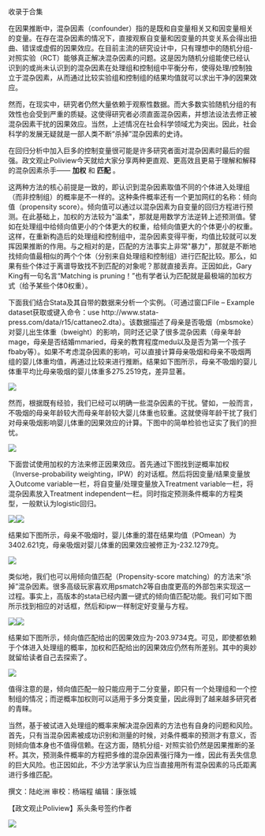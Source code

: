 

收录于合集

  

在因果推断中，混杂因素（confounder）指的是既和自变量相关又和因变量相关的变量。在存在混杂因素的情况下，直接观察自变量和因变量的共变关系会得出扭曲、错误或虚假的因果效应。在目前主流的研究设计中，只有理想中的随机分组-
对照实验（RCT）能够真正解决混杂因素的问题。这是因为随机分组能使已经认识到的或尚未认识到的混杂因素在处理组和控制组中平衡分布，使得处理/控制独立于混杂因素，从而通过比较实验组和控制组的结果均值就可以求出干净的因果效应。

  

然而，在现实中，研究者仍然大量依赖于观察性数据。而大多数实验随机分组的有效性也会受到严重的质疑。这使得研究者必须直面混杂因素，并想法设法去修正被混杂因素干扰的因果效应。当然，上述情况在社会科学领域尤为突出。因此，社会科学的发展无疑就是一部人类不断“杀掉”混杂因素的史诗。

  

在回归分析中加入巨多的控制变量很可能是许多研究者面对混杂因素时最后的倔强。政文观止Poliview今天就给大家分享两种更直观、更高效且更易于理解和解释的混杂因素杀手——
**加权** 和 **匹配** 。

  

这两种方法的核心前提是一致的，即认识到混杂因素取值不同的个体进入处理组（而非控制组）的概率是不一样的。这种条件概率还有一个更加网红的名称：倾向值（propensity
score）。倾向值可以通过以混杂因素为自变量的回归方程进行预测。在此基础上，加权的方法较为"温柔"，那就是用数学方法逆转上述预测值。譬如在处理组中给倾向值更小的个体更大的权重，给倾向值更大的个体更小的权重。这样，在重新构造后的处理组和控制组中，混杂因素变得平衡，均值比较就可以发挥因果推断的作用。与之相对的是，匹配的方法事实上非常"暴力"，那就是不断地找倾向值最相似的两个个体（分别来自处理组和控制组）进行匹配比较。那么，如果有些个体过于离谱导致找不到匹配的对象呢？那就直接丢弃。正因如此，Gary
King有一句名言“Matching is pruning！”也有学者认为匹配就是最极端的加权方式（给予某些个体0权重）。

  

下面我们结合Stata及其自带的数据来分析一个实例。（可通过窗口File – Example dataset获取或键入命令：use
http://www.stata-
press.com/data/r15/cattaneo2.dta）。该数据描述了母亲是否吸烟（mbsmoke）对婴儿出生体重（bweight）的影响，同时还记录了很多混杂因素（母亲年龄mage，母亲是否结婚mmaried，母亲的教育程度medu以及是否为第一个孩子fbaby等）。如果不考虑混杂因素的影响，可以直接计算母亲吸烟和母亲不吸烟两组的婴儿体重均值，再通过比较来进行推断。结果如下图所示，母亲不吸烟的婴儿体重平均比母亲吸烟的婴儿体重多275.2519克，差异显著。

![](/images/334/2.png)

然而，根据既有经验，我们已经可以明确一些混杂因素的干扰。譬如，一般而言，不吸烟的母亲年龄较大而母亲年龄较大婴儿体重也较重。这就使得年龄干扰了我们对母亲吸烟影响婴儿体重的因果效应的计算。下图中的简单检验也证实了我们的担忧。

![](/images/334/3.png)

下面尝试使用加权的方法来修正因果效应。首先通过下图找到逆概率加权（Inverse-probability
weighting，IPW）的对话框。然后将因变量/结果变量放入Outcome variable一栏，将自变量/处理变量放入Treatment
variable一栏，将混杂因素放入Treatment independent一栏。同时指定预测条件概率的方程类型，一般默认为logistic回归。

![](/images/334/4.png)![](/images/334/5.png)

结果如下图所示，母亲不吸烟时，婴儿体重的潜在结果均值（POmean）为3402.621克，母亲吸烟对婴儿体重的因果效应被修正为-232.1279克。

![](/images/334/6.png)

类似地，我们也可以用倾向值匹配（Propensity-score
matching）的方法来“杀掉”混杂因素。很多高级玩家喜欢用psmatch2等自由度更高的外部包来实现这一过程。事实上，高版本的stata已经内置一键式的倾向值匹配功能。我们可如下图所示找到相应的对话框，然后和ipw一样制定好变量与方程。

![](/images/334/7.png)![](/images/334/8.png)

结果如下图所示，倾向值匹配给出的因果效应为-203.9734克。可见，即使都依赖于个体进入处理组的概率，加权和匹配给出的因果效应仍然有所差别。其中的奥妙就留给读者自己去探索了。

![](/images/334/9.png)

值得注意的是，倾向值匹配一般只能应用于二分变量，即只有一个处理组和一个控制组的情况；而逆概率加权则可以适用于多分类变量，因此得到了越来越多研究者的青睐。

  

当然，基于被试进入处理组的概率来解决混杂因素的方法也有自身的问题和风险。首先，只有当混杂因素被成功识别和测量的时候，对条件概率的预测才有意义，否则倾向值本身也不值得信赖。在这方面，随机分组-
对照实验仍然是因果推断的圣杯。其次，预测条件概率的方程把多维的混杂因素强行降为一维，因此有丢失信息的巨大风险。也正因如此，不少方法学家认为应当直接用所有混杂因素的马氏距离进行多维匹配。

  

撰文：陆屹洲 审校：杨端程 编辑：康张城

【政文观止Poliview】系头条号签约作者

  

  

![](/images/334/10.jpeg)

  

